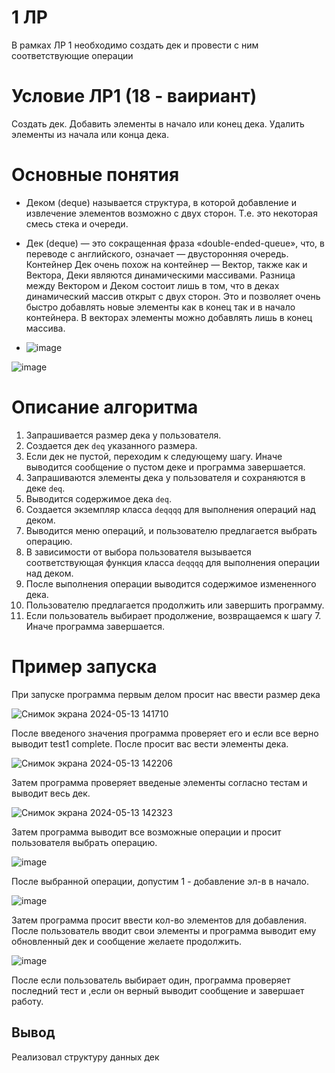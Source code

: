 # 1 ЛР
В рамках ЛР 1 необходимо создать дек и провести с ним соответствующие операции

# Условие ЛР1 (18 - ваириант)
Создать дек. Добавить элементы в начало или конец дека. Удалить
элементы из начала или конца дека.

# Основные понятия

- Деком (deque) называется структура, в которой добавление и извлечение элементов
возможно с двух сторон. Т.е. это некоторая смесь стека и очереди.

-  Дек (deque)   — это сокращенная фраза «double-ended-queue», что, в переводе с английского, означает — двусторонняя очередь. Контейнер Дек очень похож на контейнер — Вектор, также как и Вектора, Деки являются динамическими массивами. Разница между Вектором и Деком состоит лишь в том, что в деках динамический массив открыт с двух сторон. Это и позволяет очень быстро добавлять новые элементы как в конец так и в начало контейнера. В векторах элементы можно добавлять лишь в конец массива.

- ![image](https://github.com/iis-32170x/RPIIS/assets/144945398/927bbb40-28b7-4583-86c7-e851adad1a8a)

![image](https://github.com/iis-32170x/RPIIS/assets/144945398/0ac77b8f-5e8a-4ad6-aec4-7d9492f3b3c7)


# Описание алгоритма

1. Запрашивается размер дека у пользователя.
2. Создается дек `deq` указанного размера.
3. Если дек не пустой, переходим к следующему шагу. Иначе выводится сообщение о пустом деке и программа завершается.
4. Запрашиваются элементы дека у пользователя и сохраняются в деке `deq`.
5. Выводится содержимое дека `deq`.
6. Создается экземпляр класса `deqqqq` для выполнения операций над деком.
7. Выводится меню операций, и пользователю предлагается выбрать операцию.
8. В зависимости от выбора пользователя вызывается соответствующая функция класса `deqqqq` для выполнения операции над деком.
9. После выполнения операции выводится содержимое измененного дека.
10. Пользователю предлагается продолжить или завершить программу.
11. Если пользователь выбирает продолжение, возвращаемся к шагу 7. Иначе программа завершается.

# Пример запуска

При запуске программа  первым делом просит нас ввести размер дека

![Снимок экрана 2024-05-13 141710](https://github.com/iis-32170x/RPIIS/assets/144945398/3510b879-6e6b-466d-9ee3-23aeee0cbed8)

После введеного значения программа проверяет его и если все верно выводит test1 complete. После просит вас вести элементы дека.

![Снимок экрана 2024-05-13 142206](https://github.com/iis-32170x/RPIIS/assets/144945398/8bd70f4c-393f-490a-9b08-271934e5c35e)

Затем программа проверяет введеные элементы согласно тестам и выводит весь дек.

![Снимок экрана 2024-05-13 142323](https://github.com/iis-32170x/RPIIS/assets/144945398/21713356-4a22-4224-8618-5f1c63b0ac05)

Затем программа выводит все возможные операции и просит пользователя выбрать операцию.

![image](https://github.com/iis-32170x/RPIIS/assets/144945398/f80f3fff-47ec-4aa3-8594-efe3273277a4)

После выбранной операции, допустим 1 - добавление эл-в в начало.

![image](https://github.com/iis-32170x/RPIIS/assets/144945398/a7234e89-ded9-4a65-a7e6-12b247f5c733)

Затем программа просит ввести кол-во элементов для добавления. После пользователь вводит свои элементы и программа выводит ему обновленный дек и сообщение желаете продолжить.

![image](https://github.com/iis-32170x/RPIIS/assets/144945398/452e55c8-6456-490d-b935-a958716e252c)

После если пользователь выбирает один, программа проверяет последний тест и ,если  он верный выводит сообщение и завершает работу.

## Вывод
Реализовал структуру данных дек





